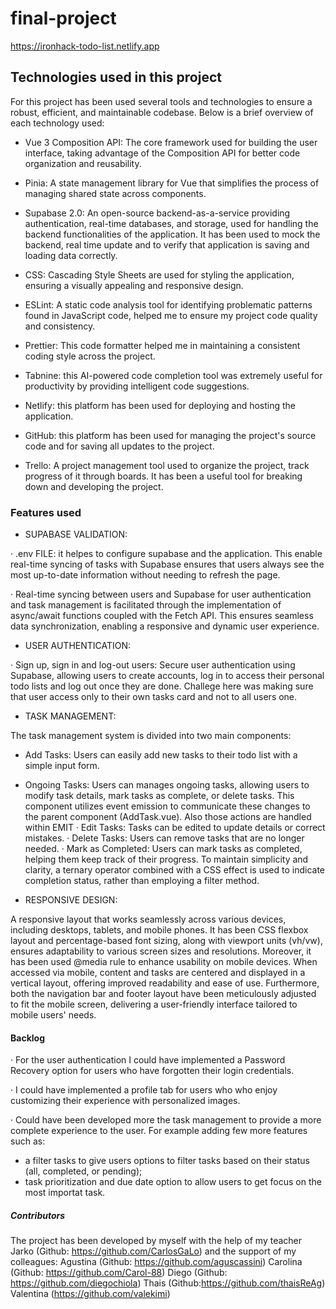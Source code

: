 # final-project

https://ironhack-todo-list.netlify.app


## Technologies used in this project

For this project has been used several tools and technologies to ensure a robust, efficient, and maintainable codebase. Below is a brief overview of each technology used:

- Vue 3 Composition API: The core framework used for building the user interface, taking advantage of the Composition API for better code organization and reusability.

- Pinia: A state management library for Vue that simplifies the process of managing shared state across components.

- Supabase 2.0: An open-source backend-as-a-service providing authentication, real-time databases, and storage, used for handling the backend functionalities of the application. It has been used to mock the backend, real time update and to verify that application is saving and loading data correctly.

- CSS: Cascading Style Sheets are used for styling the application, ensuring a visually appealing and responsive design.

- ESLint: A static code analysis tool for identifying problematic patterns found in JavaScript code, helped me to ensure my project code quality and consistency.

- Prettier: This code formatter helped me in maintaining a consistent coding style across the project.

- Tabnine: this AI-powered code completion tool was extremely useful for productivity by providing intelligent code suggestions.

- Netlify: this platform has been used for deploying and hosting the application.

- GitHub: this platform has been used for managing the project's source code and for saving all updates to the project.

- Trello: A project management tool used to organize the project, track progress of it through boards. It has been a useful tool for breaking down and developing the project.

### Features used

- SUPABASE VALIDATION:

· .env FILE: it helpes to configure supabase and the application. This enable real-time syncing  of tasks with Supabase ensures that users always see the most up-to-date information without needing to refresh the page.

· Real-time syncing between users and Supabase for user authentication and task management is facilitated through the implementation of async/await functions coupled with the Fetch API. This ensures seamless data synchronization, enabling a responsive and dynamic user experience.

- USER AUTHENTICATION:

· Sign up, sign in and log-out users:  Secure user authentication using Supabase, allowing users to create accounts, log in to access their personal todo lists and log out once they are done. 
Challege here was making sure that user access only to their own tasks card and not to all users one.

- TASK MANAGEMENT:

The task management system is divided into two main components:
  - Add Tasks: Users can easily add new tasks to their todo list with a simple input form.
  - Ongoing Tasks: Users can manages ongoing tasks, allowing users to modify task details, mark tasks as complete, or delete tasks. This component utilizes event emission to communicate these changes to the parent component (AddTask.vue).
  Also those actions are handled within EMIT
  · Edit Tasks: Tasks can be edited to update details or correct mistakes.
  · Delete Tasks: Users can remove tasks that are no longer needed.
  · Mark as Completed: Users can mark tasks as completed, helping them keep track of their progress. To maintain simplicity and clarity, a ternary operator combined with a CSS effect is used to indicate completion status, rather than employing a filter method.



- RESPONSIVE DESIGN: 

A responsive layout that works seamlessly across various devices, including desktops, tablets, and mobile phones.
It has been CSS flexbox layout and percentage-based font sizing, along with viewport units (vh/vw), ensures adaptability to various screen sizes and resolutions.
Moreover, it has been used @media rule to enhance usability on mobile devices. When accessed via mobile, content and tasks are centered and displayed in a vertical layout, offering improved readability and ease of use. Furthermore, both the navigation bar and footer layout have been meticulously adjusted to fit the mobile screen, delivering a user-friendly interface tailored to mobile users' needs.



#### Backlog 


· For the user authentication I could have implemented a Password Recovery option for users who have forgotten their login credentials.

· I could have implemented a profile tab for users who who enjoy customizing their experience with personalized images.

· Could have been developed more the task management to provide a more complete experience to the user. For example adding few more features such as:
 - a filter tasks to give users options to filter tasks based on their status (all, completed, or pending); 
 - task prioritization and due date option to allow users to get focus on the most importat task.



##### Contributors

The project has been developed by myself with the help of my teacher Jarko (Github: https://github.com/CarlosGaLo) 
and the support of my colleagues:
Agustina (Github: https://github.com/aguscassini)
Carolina (Github: https://github.com/Carol-88)
Diego (Github: https://github.com/diegochiola) 
Thais (Github:https://github.com/thaisReAg)
Valentina (https://github.com/valekimi)
